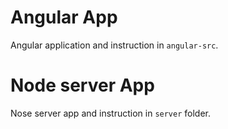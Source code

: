 # Angular App

Angular application and instruction in `angular-src`. 

# Node server App

Nose server app and instruction in `server` folder. 